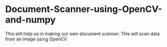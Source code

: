 # Document-Scanner-using-OpenCV-and-numpy
This will help us in making our own document scanner. This will scan data from an image using OpenCV
